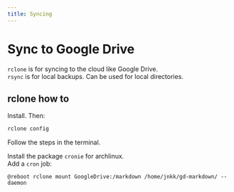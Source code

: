 ```yaml
---
title: Syncing
---
```


# Sync to Google Drive

`rclone` is for syncing to the cloud like Google Drive.  
`rsync` is for local backups. Can be used for local directories.

## rclone how to

Install. Then:

```bash
rclone config
```

Follow the steps in the terminal.

Install the package `cronie` for archlinux.  
Add a `cron` job:

`@reboot rclone mount GoogleDrive:/markdown /home/jnkk/gd-markdown/ --daemon`

